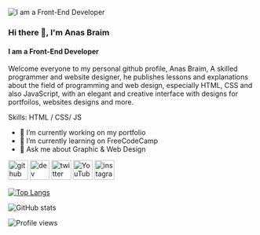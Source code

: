 ![I am a Front-End Developer](https://pbs.twimg.com/profile_banners/1552333354888052736/1658940166/1080x360)
### Hi there 👋, I'm Anas Braim
#### I am a Front-End Developer

Welcome everyone to my personal github profile, Anas Braim, A skilled programmer and website designer, he publishes lessons and explanations about the field of programming and web design, especially HTML, CSS and also JavaScript, with an elegant and creative interface with designs for portfoilos, websites designs and more.


Skills: HTML / CSS/ JS 

- 🔭 I’m currently working on my portfolio 
- 🌱 I’m currently learning on FreeCodeCamp 
- 💬 Ask me about Graphic & Web Design 


[<img src='https://cdn.jsdelivr.net/npm/simple-icons@3.0.1/icons/github.svg' alt='github' height='40'>](https://github.com/anasbraim)  [<img src='https://cdn.jsdelivr.net/npm/simple-icons@3.0.1/icons/dev-dot-to.svg' alt='dev' height='40'>](https://dev.to/anasbraim)  [<img src='https://cdn.jsdelivr.net/npm/simple-icons@3.0.1/icons/twitter.svg' alt='twitter' height='40'>](https://twitter.com/anas7braim)  [<img src='https://cdn.jsdelivr.net/npm/simple-icons@3.0.1/icons/youtube.svg' alt='YouTube' height='40'>](https://www.youtube.com/channel/UCnVMGy8lATAZZBk-E2RDRuQ)  [<img src='https://cdn.jsdelivr.net/npm/simple-icons@3.0.1/icons/instagram.svg' alt='instagram' height='40'>](https://www.instagram.com/anas_dzn/)  

[![Top Langs](https://github-readme-stats.vercel.app/api/top-langs/?username=anasbraim)](https://github.com/anuraghazra/github-readme-stats)

![GitHub stats](https://github-readme-stats.vercel.app/api?username=anasbraim&show_icons=true)  

![Profile views](https://gpvc.arturio.dev/anasbraim)  

